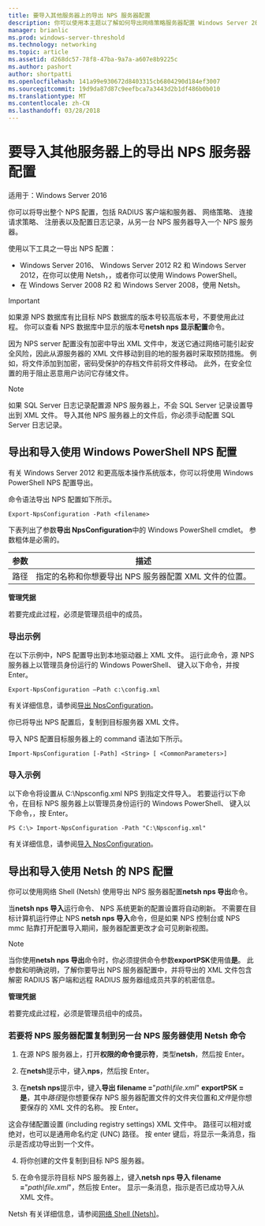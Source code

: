 ```yaml
---
title: 要导入其他服务器上的导出 NPS 服务器配置
description: 你可以使用本主题以了解如何导出网络策略服务器配置 Windows Server 2016 中。
manager: brianlic
ms.prod: windows-server-threshold
ms.technology: networking
ms.topic: article
ms.assetid: d268dc57-78f8-47ba-9a7a-a607e8b9225c
ms.author: pashort
author: shortpatti
ms.openlocfilehash: 141a99e930672d8403315cb6804290d184ef3007
ms.sourcegitcommit: 19d9da87d87c9eefbca7a3443d2b1df486b0b010
ms.translationtype: MT
ms.contentlocale: zh-CN
ms.lasthandoff: 03/28/2018
---
```

# <a name="export-an-nps-server-configuration-for-import-on-another-server"></a>要导入其他服务器上的导出 NPS 服务器配置

适用于：Windows Server 2016

你可以将导出整个 NPS 配置，包括 RADIUS 客户端和服务器、 网络策略、 连接请求策略、 注册表以及配置日志记录，从另一台 NPS 服务器导入一个 NPS 服务器。 

使用以下工具之一导出 NPS 配置：

- Windows Server 2016、 Windows Server 2012 R2 和 Windows Server 2012，在你可以使用 Netsh，，或者你可以使用 Windows PowerShell。
- 在 Windows Server 2008 R2 和 Windows Server 2008，使用 Netsh。

>[!IMPORTANT]
>如果源 NPS 数据库有比目标 NPS 数据库的版本号较高版本号，不要使用此过程。 你可以查看 NPS 数据库中显示的版本号**netsh nps 显示配置**命令。

因为 NPS server 配置没有加密中导出 XML 文件中，发送它通过网络可能引起安全风险，因此从源服务器的 XML 文件移动到目的地的服务器时采取预防措施。 例如，将文件添加到加密，密码受保护的存档文件前将文件移动。 此外，在安全位置的用于阻止恶意用户访问它存储文件。

>[!NOTE]
>如果 SQL Server 日志记录配置源 NPS 服务器上，不会 SQL Server 记录设置导出到 XML 文件。 导入其他 NPS 服务器上的文件后，你必须手动配置 SQL Server 日志记录。

## <a name="export-and-import-the-nps-configuration-by-using-windows-powershell"></a>导出和导入使用 Windows PowerShell NPS 配置

有关 Windows Server 2012 和更高版本操作系统版本，你可以将使用 Windows PowerShell NPS 配置导出。

命令语法导出 NPS 配置如下所示。 

    Export-NpsConfiguration -Path <filename>

下表列出了参数**导出 NpsConfiguration**中的 Windows PowerShell cmdlet。 参数粗体是必需的。

|参数|描述|
|---------|-----------|
|路径|指定的名称和你想要导出 NPS 服务器配置 XML 文件的位置。|

**管理凭据**

若要完成此过程，必须是管理员组中的成员。

### <a name="export-example"></a>导出示例 

在以下示例中，NPS 配置导出到本地驱动器上 XML 文件。 运行此命令，源 NPS 服务器上以管理员身份运行的 Windows PowerShell、 键入以下命令，并按 Enter。

`Export-NpsConfiguration –Path c:\config.xml` 

有关详细信息，请参阅[导出 NpsConfiguration](https://technet.microsoft.com/library/jj872749.aspx)。

你已将导出 NPS 配置后，复制到目标服务器 XML 文件。

导入 NPS 配置目标服务器上的 command 语法如下所示。

    Import-NpsConfiguration [-Path] <String> [ <CommonParameters>]

### <a name="import-example"></a>导入示例

以下命令将设置从 C:\Npsconfig.xml NPS 到指定文件导入。 若要运行以下命令，在目标 NPS 服务器上以管理员身份运行的 Windows PowerShell、 键入以下命令，，按 Enter。

    PS C:\> Import-NpsConfiguration -Path "C:\Npsconfig.xml"

有关详细信息，请参阅[导入 NpsConfiguration](https://technet.microsoft.com/library/jj872750.aspx)。

## <a name="export-and-import-the-nps-configuration-by-using-netsh"></a>导出和导入使用 Netsh 的 NPS 配置

你可以使用网络 Shell \(Netsh\) 使用导出 NPS 服务器配置**netsh nps 导出**命令。

当**netsh nps 导入**运行命令、 NPS 系统更新的配置设置将自动刷新。 不需要在目标计算机运行停止 NPS **netsh nps 导入**命令，但是如果 NPS 控制台或 NPS mmc 贴靠打开配置导入期间，服务器配置更改才会可见刷新视图。 

>[!NOTE]
>当你使用**netsh nps 导出**命令时，你必须提供命令参数**exportPSK**使用值**是**。 此参数和明确说明，了解你要导出 NPS 服务器配置中，并将导出的 XML 文件包含解密 RADIUS 客户端和远程 RADIUS 服务器组成员共享的机密信息。

**管理凭据**

若要完成此过程，必须是管理员组中的成员。

### <a name="to-copy-an-nps-server-configuration-to-another-nps-server-using-netsh-commands"></a>若要将 NPS 服务器配置复制到另一台 NPS 服务器使用 Netsh 命令

1. 在源 NPS 服务器上，打开**权限的命令提示符**，类型**netsh**，然后按 Enter。

2. 在**netsh**提示中，键入**nps**，然后按 Enter。 

3. 在**netsh nps**提示中，键入**导出 filename =**"*path\file.xml*" **exportPSK = 是**，其中*路径*是你想要保存 NPS 服务器配置文件的文件夹位置和*文件*是你想要保存的 XML 文件的名称。 按 Enter。 

这会存储配置设置 \(including registry settings\) XML 文件中。 路径可以相对或绝对，也可以是通用命名约定 \(UNC\) 路径。 按 enter 键后，将显示一条消息，指示是否成功导出到一个文件。

4. 将你创建的文件复制到目标 NPS 服务器。

5. 在命令提示符目标 NPS 服务器上，键入**netsh nps 导入 filename =**"*path\file.xml*"，然后按 Enter。 显示一条消息，指示是否已成功导入从 XML 文件。

Netsh 有关详细信息，请参阅[网络 Shell (Netsh)](../netsh/netsh.md)。


